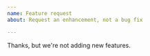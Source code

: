 ```yaml
---
name: Feature request
about: Request an enhancement, not a bug fix

---
```


Thanks, but we're not adding new features.
